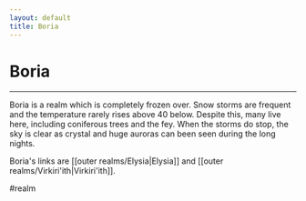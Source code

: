 ```yaml
---
layout: default
title: Boria
---
```


# Boria

---

Boria is a realm which is completely frozen over. Snow storms are frequent and the temperature rarely rises above 40 below. Despite this, many live here, including coniferous trees and the fey. When the storms do stop, the sky is clear as crystal and huge auroras can been seen during the long nights.

Boria's links are [[outer realms/Elysia|Elysia]] and [[outer realms/Virkiri'ith|Virkiri'ith]].

#realm
